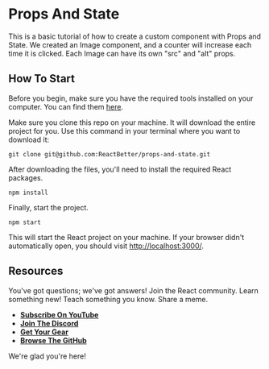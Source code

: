 # Props And State

This is a basic tutorial of how to create a custom component with Props and State. We created an Image component, and a counter will increase each time it is clicked. Each Image can have its own "src" and "alt" props.

## How To Start

Before you begin, make sure you have the required tools installed on your computer. You can find them [here](https://github.com/ReactBetter/docs/blob/main/install_tools.md).

Make sure you clone this repo on your machine. It will download the entire project for you. Use this command in your terminal where you want to download it:

```
git clone git@github.com:ReactBetter/props-and-state.git
```

After downloading the files, you'll need to install the required React packages.

```
npm install
```

Finally, start the project.

```
npm start
```

This will start the React project on your machine. If your browser didn't automatically open, you should visit [http://localhost:3000/](http://localhost:3000/).

## Resources

You've got questions; we've got answers! Join the React community. Learn something new! Teach something you know. Share a meme.

- [**Subscribe On YouTube**](https://www.youtube.com/channel/UCwsC--bveNpM39MIqsicfUw?sub_confirmation=1)
- [**Join The Discord**](https://discord.gg/Q7BbYEeASE)
- [**Get Your Gear**](https://reactbetter.myspreadshop.com)
- [**Browse The GitHub**](https://github.com/ReactBetter)

We're glad you're here!
